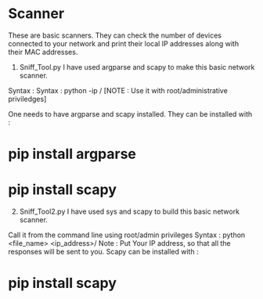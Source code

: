 # Scanner
These are basic scanners.
They can check the number of devices connected to your network and print their local IP addresses along with their MAC addresses.
1. Sniff_Tool.py
I have used argparse and scapy to make this basic network scanner.

Syntax : Syntax : python <filename> -ip <IP>/<Subnet>
[NOTE : Use it with root/administrative priviledges]

One needs to have argparse and scapy installed.
They can be installed with :
  # pip install argparse
  # pip install scapy

2. Sniff_Tool2.py
I have used sys and scapy to build this basic network scanner.

Call it from the command line using root/admin privileges
Syntax : python <file_name> <ip_address>/<subnet>
Note : Put Your IP address, so that all the responses will be sent to you.
  Scapy can be installed with : 
  # pip install scapy
